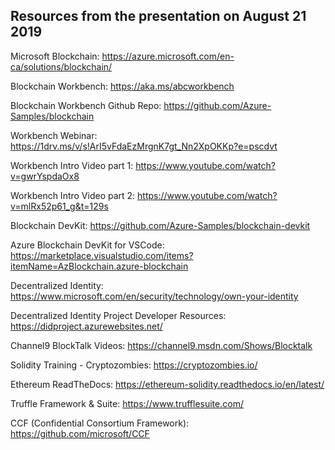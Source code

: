 ## Resources from the presentation on August 21 2019

Microsoft Blockchain: https://azure.microsoft.com/en-ca/solutions/blockchain/

Blockchain Workbench: https://aka.ms/abcworkbench

Blockchain Workbench Github Repo: https://github.com/Azure-Samples/blockchain

Workbench Webinar: https://1drv.ms/v/s!ArI5vFdaEzMrgnK7gt_Nn2XpOKKp?e=pscdvt

Workbench Intro Video part 1: https://www.youtube.com/watch?v=gwrYspdaOx8

Workbench Intro Video part 2: https://www.youtube.com/watch?v=mlRx52p61_g&t=129s

Blockchain DevKit: https://github.com/Azure-Samples/blockchain-devkit

Azure Blockchain DevKit for VSCode: https://marketplace.visualstudio.com/items?itemName=AzBlockchain.azure-blockchain

Decentralized Identity: https://www.microsoft.com/en/security/technology/own-your-identity

Decentralized Identity Project Developer Resources: https://didproject.azurewebsites.net/

Channel9 BlockTalk Videos: https://channel9.msdn.com/Shows/Blocktalk

Solidity Training - Cryptozombies: https://cryptozombies.io/

Ethereum ReadTheDocs: https://ethereum-solidity.readthedocs.io/en/latest/

Truffle Framework & Suite: https://www.trufflesuite.com/

CCF (Confidential Consortium Framework): https://github.com/microsoft/CCF

